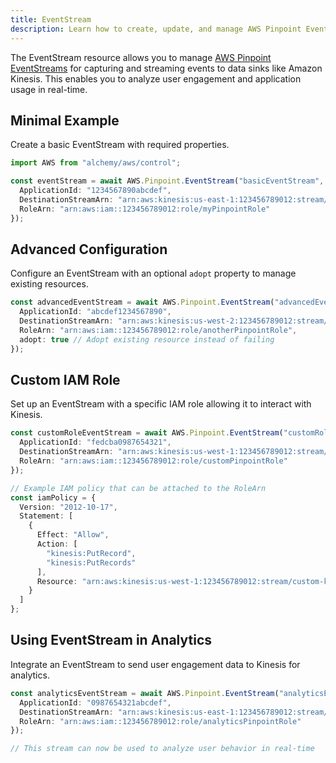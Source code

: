 ```yaml
---
title: EventStream
description: Learn how to create, update, and manage AWS Pinpoint EventStreams using Alchemy Cloud Control.
---
```


The EventStream resource allows you to manage [AWS Pinpoint EventStreams](https://docs.aws.amazon.com/pinpoint/latest/userguide/) for capturing and streaming events to data sinks like Amazon Kinesis. This enables you to analyze user engagement and application usage in real-time.

## Minimal Example

Create a basic EventStream with required properties.

```ts
import AWS from "alchemy/aws/control";

const eventStream = await AWS.Pinpoint.EventStream("basicEventStream", {
  ApplicationId: "1234567890abcdef",
  DestinationStreamArn: "arn:aws:kinesis:us-east-1:123456789012:stream/my-kinesis-stream",
  RoleArn: "arn:aws:iam::123456789012:role/myPinpointRole"
});
```

## Advanced Configuration

Configure an EventStream with an optional `adopt` property to manage existing resources.

```ts
const advancedEventStream = await AWS.Pinpoint.EventStream("advancedEventStream", {
  ApplicationId: "abcdef1234567890",
  DestinationStreamArn: "arn:aws:kinesis:us-west-2:123456789012:stream/another-kinesis-stream",
  RoleArn: "arn:aws:iam::123456789012:role/anotherPinpointRole",
  adopt: true // Adopt existing resource instead of failing
});
```

## Custom IAM Role

Set up an EventStream with a specific IAM role allowing it to interact with Kinesis.

```ts
const customRoleEventStream = await AWS.Pinpoint.EventStream("customRoleEventStream", {
  ApplicationId: "fedcba0987654321",
  DestinationStreamArn: "arn:aws:kinesis:us-west-1:123456789012:stream/custom-kinesis-stream",
  RoleArn: "arn:aws:iam::123456789012:role/customPinpointRole"
});

// Example IAM policy that can be attached to the RoleArn
const iamPolicy = {
  Version: "2012-10-17",
  Statement: [
    {
      Effect: "Allow",
      Action: [
        "kinesis:PutRecord",
        "kinesis:PutRecords"
      ],
      Resource: "arn:aws:kinesis:us-west-1:123456789012:stream/custom-kinesis-stream"
    }
  ]
};
```

## Using EventStream in Analytics

Integrate an EventStream to send user engagement data to Kinesis for analytics.

```ts
const analyticsEventStream = await AWS.Pinpoint.EventStream("analyticsEventStream", {
  ApplicationId: "0987654321abcdef",
  DestinationStreamArn: "arn:aws:kinesis:us-east-1:123456789012:stream/user-engagement-stream",
  RoleArn: "arn:aws:iam::123456789012:role/analyticsPinpointRole"
});

// This stream can now be used to analyze user behavior in real-time
```